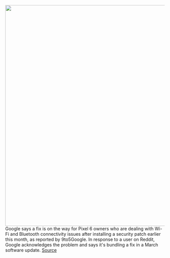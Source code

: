 <img src='https://cdn.vox-cdn.com/thumbor/5WGYJNd55gkxlfjVHVLk_ayxvpI=/0x0:2040x1360/1200x800/filters:focal(857x517:1183x843)/cdn.vox-cdn.com/uploads/chorus_image/image/70538044/bfarsace_211014_4802_0002.0.jpg' width='700px' /><br/>
Google says a fix is on the way for Pixel 6 owners who are dealing with Wi-Fi and Bluetooth connectivity issues after installing a security patch earlier this month, as reported by 9to5Google. In response to a user on Reddit, Google acknowledges the problem and says it's bundling a fix in a March software update.
<a href='https://www.theverge.com/2022/2/22/22946139/pixel-6-google-wi-fi-issues-phone-fix-march-update'> Source <a/>